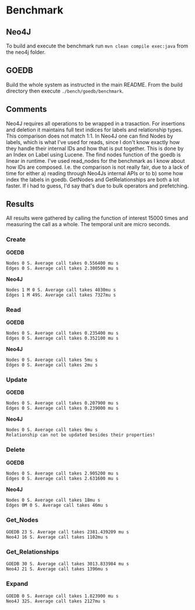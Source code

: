 # Benchmark
## Neo4J
To build and execute the benchmark run ```mvn clean compile exec:java``` from the neo4j folder. 

## GOEDB
Build the whole system as instructed in the main README. From the build directory then execute ```./bench/goedb/benchmark```.

## Comments
Neo4J requires all operations to be wrapped in a trasaction.
For insertions and deletion it maintains full text indices for labels and relationship types.
This comparison does not match 1:1. 
In Neo4J one can find Nodes by labels, which is what I've used for reads, since I don't know exactly how they handle their internal IDs and how that is put together.
This is done by an Index on Label using Lucene.
The find nodes function of the goedb is linear in runtime. 
I've used read_nodes for the benchmark as I know about how IDs are composed. 
I.e. the comparison is not really fair, due to a lack of time for either a) reading through Neo4Js internal APIs or to b) some how index the labels in goedb.
GetNodes and GetRelationships are both a lot faster. 
If i had to guess, I'd say that's due to bulk operators and prefetching.

## Results
All results were gathered by calling the function of interest 15000 times and measuring the call as a whole. The temporal unit are micro seconds.
### Create
**GOEDB**
```
Nodes 0 S. Average call takes 0.556400 mu s  
Edges 0 S. Average call takes 2.300500 mu s
 ```
**Neo4J**
```
Nodes 1 M 0 S. Average call takes 4030mu s 
Edges 1 M 49S. Average call takes 7327mu s 

```

### Read


**GOEDB**
```
Nodes 0 S. Average call takes 0.235400 mu s
Edges 0 S. Average call takes 0.352100 mu s
 ```
 **Neo4J**
 ```
Nodes 0 S. Average call takes 5mu s 
Edges 0 S. Average call takes 2mu s 

```

### Update
**GOEDB**
```
Nodes 0 S. Average call takes 0.207900 mu s
Edges 0 S. Average call takes 0.239000 mu s
 ```
 **Neo4J**
 ```
Nodes 0 S. Average call takes 9mu s 
Relationship can not be updated besides their properties!
```


### Delete
**GOEDB**
```
Nodes 0 S. Average call takes 2.905200 mu s
Edges 0 S. Average call takes 2.631600 mu s
 ```
 **Neo4J**
 ```
Nodes 0 S. Average call takes 18mu s 
Edges 0M 0 S. Average call takes 46mu s 
 ```

### Get\_Nodes
```
GOEDB 23 S. Average call takes 2381.439209 mu s
Neo4J 16 S. Average call takes 1102mu s 
 ```

### Get\_Relationships
```
GOEDB 30 S. Average call takes 3013.833984 mu s
Neo4J 21 S. Average call takes 1396mu s 

 ```

### Expand
```
GOEDB 0 S. Average call takes 1.823900 mu s
Neo4J 32S. Average call takes 2127mu s 
 ```

